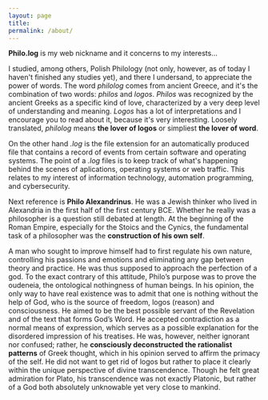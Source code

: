 ```yaml
---
layout: page
title: 
permalink: /about/
---
```


**Philo.log** is my web nickname and it concerns to my interests...

I studied, among others, Polish Philology (not only, however, as of today I haven't finished any studies yet), and there I undersand, to appreciate the power of words. The word *philolog* comes from ancient Greece, and it's the combination of two words: _philos_ and _logos_. _Philos_ was recognized by the ancient Greeks as a specific kind of love, characterized by a very deep level of understanding and meaning. _Logos_ has a lot of interpretations and I encourage you to read about it, because it's very interesting. Loosely translated, *philolog* means **the lover of logos** or simpliest **the lover of word**.

On the other hand _.log_ is the file extension for an automatically produced file that contains a record of events from certain software and operating systems. The point of a _.log_ files is to keep track of what's happening behind the scenes of aplications, operating systems or web traffic. This relates to my interest of information technology, automation programming, and cybersecurity.

Next reference is **Philo Alexandrinus**. He was a Jewish thinker who lived in Alexandria in the first half of the first century BCE. Whether he really was a philosopher is a question still debated at length. At the beginning of the Roman Empire, especially for the Stoics and the Cynics, the fundamental task of a philosopher was the **construction of his own self**. 

A man who sought to improve himself had to first regulate his own nature, controlling his passions and emotions and eliminating any gap between theory and practice. He was thus supposed to approach the perfection of a god. To the exact contrary of this attitude, Philo’s purpose was to prove the oudeneia, the ontological nothingness of human beings. In his opinion, the only way to have real existence was to admit that one is nothing without the help of God, who is the source of freedom, logos (reason) and consciousness. He aimed to be the best possible servant of the Revelation and of the text that forms God’s Word. He accepted contradiction as a normal means of expression, which serves as a possible explanation for the disordered impression of his treatises. He was, however, neither ignorant nor confused; rather, he **consciously deconstructed the rationalist patterns** of Greek thought, which in his opinion served to affirm the primacy of the self. He did not want to get rid of logos but rather to place it clearly within the unique perspective of divine transcendence. Though he felt great admiration for Plato, his transcendence was not exactly Platonic, but rather of a God both absolutely unknowable yet very close to mankind.
